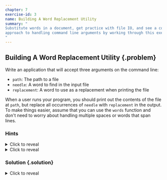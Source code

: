 ```yaml
---
chapter: 7
exercise-id: 3
name: Building A Word Replacement Utility
summary: "
Substitute words in a document, get practice with file IO, and see a common
approach to handling command line arguments by working through this exercise.
"
---
```


## Building A Word Replacement Utility {.problem}

Write an application that will accept three arguments on the command line:

- `path`: The path to a file
- `needle`: A word to find in the input file
- `replacement`: A word to use as a replacement when printing the file

When a user runs your program, you should print out the contents of the file at
`path`, but replace all occurrences of `needle` with `replacement` in the
output. To make things easier, assume that you can use the `words` function and
don't need to worry about handling multiple spaces or words that span lines.

### Hints
<div class="hints">

<details>
<summary>Click to reveal</summary>
<div class="details-body-outer">
<div class="details-body">
You can use the `readFile` function to read the contents of a file:

```haskell
readFile :: FilePath -> IO String
```

Remember that `FilePath` is an alias for `String`, so you can pass any `String`
value to `readFile`.
</div>
</div>
</details>

<details>
<summary>Click to reveal</summary>
<div class="details-body-outer">
<div class="details-body">

There are four functions in `Prelude` that will be helpful as you work to
replace the words in a document:

```haskell
-- Converts a String into a list of words by splitting along spaces.
words :: String -> [String]

-- Converts a list of words into a String by joining them with spaces
unwords :: [String] -> String

-- Works like words, but it splits on newlines
lines :: String -> [String]

-- Works like unwords, but it joins the list with newlines
unlines :: [String] -> String
```

</div>
</div>
</details>

</div>

### Solution {.solution}

<div class="solution">

<details>
<summary>Click to reveal</summary>
<div class="details-body-outer">
<div class="details-body">

As you saw in the previous exercise, writing programs that use command line
arguments and deal with files can introduce a lot of additional error handling
that can detract from the core problem that we're trying to solve. This time,
let's focus on solving our problem without the extra error the handing.

We'll need to work with three different command line arguments for this
program. Let's start by creating a new record to hold our configuration data:

```haskell
data Config = Config
  { configInputFile :: FilePath
  , configNeedle :: String
  , configReplacement :: String
  }
```

Next, let's create a new IO action that will get the command line arguments and
use them to generate a `Config` record:

```haskell
getConfig :: IO Config
getConfig = do
  [path, needle, replacement] <- getArgs
  return $ Config path needle replacement
```

Now that we have a config, let's create another IO action to handle reading a
file and replacing the contents based on the current configuration. We'd like to
keep the pure code separate from the code with side effects, so we'll call a
not-yet-written function named `replaceTargetInDocument` that will do the actual
work of replacing the text. We'll implement that function soon, for now we'll
create a placeholder and leave it `undefined`.

```haskell
replaceTargetInDocument :: String -> String -> String -> String
replaceTargetInDocument = undefined

runConfig :: Config -> IO String
runConfig (Config path needle replacement) = do
  document <- readFile path
  return $ replaceTargetInDocument needle replacement document
```

Although `runConfig` does most of the heavy lifting, we'll still need a `main`
function to get the config, pass it into `runConfig`, and finally to print out
the results. Thanks to the way we've written these functions, we can
easily combine them with `(>>)`:

```haskell
main :: IO ()
main = getConfig >>= runConfig >>= putStrLn
```

We're getting close to a solution, but we still haven't can't quite test
this. Since we haven't defined `replaceTargetInDocument`, any attempt to test
our program will crash:

```haskell
λ withArgs ["/tmp/poem.txt", "George", "Echo"] main
*** Exception: Prelude.undefined
CallStack (from HasCallStack):
  error, called at libraries/base/GHC/Err.hs:74:14 in base:GHC.Err
  undefined, called at WordReplacement.hs:16:27 in solution-code-0-inplace:EffectiveHaskell.Exercises.Chapter7.WordReplacement
```

Let's finish the last bit of our program and then try again. We need to define
`replaceTargetInDocument`. This function will be responsible for replacing every
occurrence of the needle in a document with the replacement:

```haskell
replaceTargetInDocument :: String -> String -> String -> String
replaceTargetInDocument needle replacement =
  unwords . map replaceTargetWith . words
  where
    replaceTargetWith input
      | needle == input = replacement
      | otherwise = input
```

This function works by first taking the full document and converting it to a
list of individual words using the `words` function from `Prelude`. Next, for
each individual word, we check to see if the word matches `needle` and, if so,
replace it with `replacement`. Finally, we re-combine all of the
post-replacement words into a single string with the `unwords` function.

With this last function defined, we can test our new program. Let's give it a
try with a short poem:

<blockquote>
<p>
Once was a parrot, George by name,<br/>
Who played a quite unusual game.<br/>
A fervent coder, to our surprise,<br/>
In love with Haskell's neat disguise.<br/>
</p>
<br/>
<p>
"Good day," George squawks, takes his stance,<br/>
In lines of Haskell code, he'd dance.<br/>
From loops to functions, night and day,<br/>
In data types, George would play.<br/>
</p>
<br/>
<p>
George wasn't your typical bird,<br/>
His love for code, it was absurd.<br/>
"Skip the cracker, bring me scripts,<br/>
Watch my joy in coding flips!"<br/>
</p>
<br/>
<p>
George, oh George, so bright and clever,<br/>
In the world of bugs, he'd never waver.<br/>
His playground wasn't skies or trees,<br/>
But the logic of his machine's keys.<br/>
</p>
<br/>
<p>
"Give me Haskell," cries George in glee,<br/>
His feathers twitching with pure spree.<br/>
The joy of coding he implores,<br/>
Syntax sugar, he adores.<br/>
</p>
<br/>
<p>
So here's to George, with his might,<br/>
Coding Haskell, day and night.<br/>
Remember him when you hear a squawk,<br/>
It's George the Parrot, in code talk.<br/>
</p>
</blockquote>

Let's use our new program to try to replace `George` with `Echo` in the body of
our poem:

```
user@host:~WordReplacement$ ghc WordReplacement.hs
user@host:~WordReplacement$ ./WordReplacement ./poem.txt George Echo
Once was a parrot, Echo by name, Who played a quite unusual game. A fervent
coder, to our surprise, In love with Haskell's neat disguise. "Good day," Echo
squawks, takes his stance, In lines of Haskell code, he'd dance. From loops to
functions, night and day, In data types, Echo would play. Echo wasn't your
typical bird, His love for code, it was absurd. "Skip the cracker, bring me
scripts, Watch my joy in coding flips!" George, oh George, so bright and clever,
In the world of bugs, he'd never waver. His playground wasn't skies or trees,
But the logic of his machine's keys. "Give me Haskell," cries Echo in glee, His
feathers twitching with pure spree. The joy of coding he implores, Syntax sugar,
he adores. So here's to George, with his might, Coding Haskell, day and
night. Remember him when you hear a squawk, It's Echo the Parrot, in code talk.
```

Our program seems to be working pretty well, but our use of `words` and
`unwords` is causing us to lose newlines. Perfectly preserving formatting can
turn into a pretty complicated problem if we want to address all possible edge
cases, but let's take one more pass at a slightly more robust implementation of
our program. In our new version, we'll first split our program into lines, then
split each line into words. We'll lose extra spacing between words, but we'll
still be able to preserve newlines:

```haskell
replaceTargetInDocument :: String -> String -> String -> String
replaceTargetInDocument needle replacement =
  unlines . map replaceInLine . lines
  where
    replaceInLine = unwords . map replaceTargetWith . words
    replaceTargetWith input
      | needle == input = replacement
      | otherwise = input
```

As you can see, we only need to make a couple of minor changes to
`replaceTargetInDocument` to add support for retaining empty lines. Instead of
immediately breaking the entire document into words and calling
`replaceTargetWith`, we first break our document into lines. We take the same
approach for each line that we originally took for the whole document: break the
line into words, apply `replaceTargetWith` to each word, then rejoin the
docment. Let's try it out:

```
user@host:~WordReplacement$ ghc WordReplacement.hs
user@host:~WordReplacement$ ./WordReplacement ./poem.txt George Echo
Once was a parrot, Echo by name,
Who played a quite unusual game.
A fervent coder, to our surprise,
In love with Haskell's neat disguise.

"Good day," Echo squawks, takes his stance,
In lines of Haskell code, he'd dance.
From loops to functions, night and day,
In data types, Echo would play.

Echo wasn't your typical bird,
His love for code, it was absurd.
"Skip the cracker, bring me scripts,
Watch my joy in coding flips!"

George, oh George, so bright and clever,
In the world of bugs, he'd never waver.
His playground wasn't skies or trees,
But the logic of his machine's keys.

"Give me Haskell," cries Echo in glee,
His feathers twitching with pure spree.
The joy of coding he implores,
Syntax sugar, he adores.

So here's to George, with his might,
Coding Haskell, day and night.
Remember him when you hear a squawk,
It's Echo the Parrot, in code talk.
```

</div>
</div>
</details>

</div>
